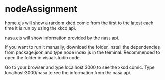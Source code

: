 # nodeAssignment

home.ejs will show a random xkcd comic from the first to the latest each time it is run by using the xkcd api.

nasa.ejs will show information provided by the nasa api.

If you want to run it manually, download the folder, install the dependencies from package.json and type node index.js in the terminal. Recommended to open the folder in visual studio code.

Go to your browser and type localhost:3000 to see the xkcd comic. Type localhost:3000/nasa to see the information from the nasa api.
